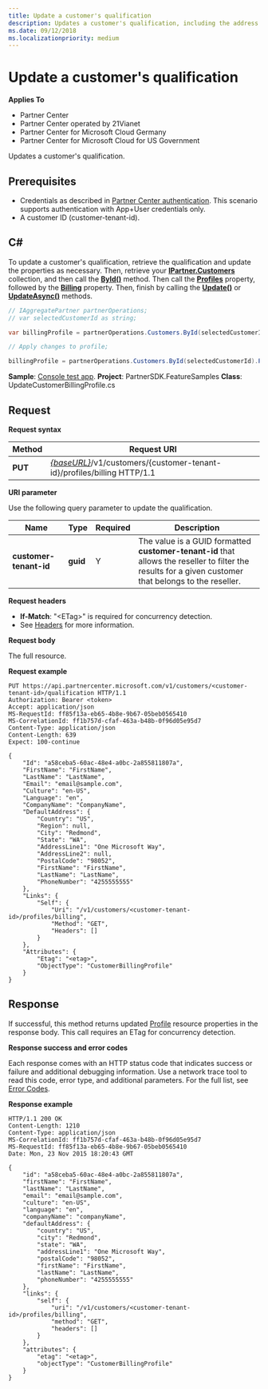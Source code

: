```yaml
---
title: Update a customer's qualification
description: Updates a customer's qualification, including the address associated with the profile.
ms.date: 09/12/2018
ms.localizationpriority: medium
---
```


# Update a customer's qualification


**Applies To**

-   Partner Center
-   Partner Center operated by 21Vianet
-   Partner Center for Microsoft Cloud Germany
-   Partner Center for Microsoft Cloud for US Government

Updates a customer's qualification.


## <span id="Prerequisites"></span><span id="prerequisites"></span><span id="PREREQUISITES"></span>Prerequisites

-   Credentials as described in [Partner Center authentication](partner-center-authentication.md). This scenario supports authentication with App+User credentials only.
-   A customer ID (customer-tenant-id).


## <span id="C_"></span><span id="c_"></span>C#

To update a customer's qualification, retrieve the qualification and update the properties as necessary. Then, retrieve your [**IPartner.Customers**](https://docs.microsoft.com/dotnet/api/microsoft.store.partnercenter.ipartner.customers) collection, and then call the [**ById()**](https://docs.microsoft.com/dotnet/api/microsoft.store.partnercenter.customers.icustomercollection.byid) method. Then call the [**Profiles**](https://docs.microsoft.com/dotnet/api/microsoft.store.partnercenter.customers.icustomer.profiles) property, followed by the [**Billing**](https://docs.microsoft.com/dotnet/api/microsoft.store.partnercenter.customers.profiles.icustomerprofilecollection.billing) property. Then, finish by calling the [**Update()**](https://docs.microsoft.com/dotnet/api/microsoft.store.partnercenter.customers.profiles.icustomerprofile-1.update) or [**UpdateAsync()**](https://docs.microsoft.com/dotnet/api/microsoft.store.partnercenter.customers.profiles.icustomerprofile-1.updateasync) methods.

``` csharp
// IAggregatePartner partnerOperations;
// var selectedCustomerId as string;

var billingProfile = partnerOperations.Customers.ById(selectedCustomerId).Profiles.Billing.Get();

// Apply changes to profile;

billingProfile = partnerOperations.Customers.ById(selectedCustomerId).Profiles.Billing.Update(billingProfile);
```

**Sample**: [Console test app](console-test-app.md). **Project**: PartnerSDK.FeatureSamples **Class**: UpdateCustomerBillingProfile.cs


## <span id="_Request"></span><span id="_request"></span><span id="_REQUEST"></span> Request

**Request syntax**

| Method  | Request URI                                                                                             |
|---------|---------------------------------------------------------------------------------------------------------|
| **PUT** | [*{baseURL}*](partner-center-rest-urls.md)/v1/customers/{customer-tenant-id}/profiles/billing HTTP/1.1 |


**URI parameter**

Use the following query parameter to update the qualification.

| Name                   | Type     | Required | Description                                                                                                                                            |
|------------------------|----------|----------|--------------------------------------------------------------------------------------------------------------------------------------------------------|
| **customer-tenant-id** | **guid** | Y        | The value is a GUID formatted **customer-tenant-id** that allows the reseller to filter the results for a given customer that belongs to the reseller. |

**Request headers**

-   **If-Match**: "&lt;ETag&gt;" is required for concurrency detection.
-   See [Headers](headers.md) for more information.

**Request body**

The full resource.

**Request example**

```http
PUT https://api.partnercenter.microsoft.com/v1/customers/<customer-tenant-id>/qualification HTTP/1.1
Authorization: Bearer <token>
Accept: application/json
MS-RequestId: ff85f13a-eb65-4b8e-9b67-05beb0565410
MS-CorrelationId: ff1b757d-cfaf-463a-b48b-0f96d05e95d7
Content-Type: application/json
Content-Length: 639
Expect: 100-continue

{
    "Id": "a58ceba5-60ac-48e4-a0bc-2a855811807a",
    "FirstName": "FirstName",
    "LastName": "LastName",
    "Email": "email@sample.com",
    "Culture": "en-US",
    "Language": "en",
    "CompanyName": "CompanyName",
    "DefaultAddress": {
        "Country": "US",
        "Region": null,
        "City": "Redmond",
        "State": "WA",
        "AddressLine1": "One Microsoft Way",
        "AddressLine2": null,
        "PostalCode": "98052",
        "FirstName": "FirstName",
        "LastName": "LastName",
        "PhoneNumber": "4255555555"
    },
    "Links": {
        "Self": {
            "Uri": "/v1/customers/<customer-tenant-id>/profiles/billing",
            "Method": "GET",
            "Headers": []
        }
    },
    "Attributes": {
        "Etag": "<etag>",
        "ObjectType": "CustomerBillingProfile"
    }
}
```

## <span id="_Response"></span><span id="_response"></span><span id="_RESPONSE"></span> Response


If successful, this method returns updated [Profile](profiles.md) resource properties in the response body. This call requires an ETag for concurrency detection.

**Response success and error codes**

Each response comes with an HTTP status code that indicates success or failure and additional debugging information. Use a network trace tool to read this code, error type, and additional parameters. For the full list, see [Error Codes](error-codes.md).

**Response example**

```http
HTTP/1.1 200 OK
Content-Length: 1210
Content-Type: application/json
MS-CorrelationId: ff1b757d-cfaf-463a-b48b-0f96d05e95d7
MS-RequestId: ff85f13a-eb65-4b8e-9b67-05beb0565410
Date: Mon, 23 Nov 2015 18:20:43 GMT

{
    "id": "a58ceba5-60ac-48e4-a0bc-2a855811807a",
    "firstName": "FirstName",
    "lastName": "LastName",
    "email": "email@sample.com",
    "culture": "en-US",
    "language": "en",
    "companyName": "companyName",
    "defaultAddress": {
        "country": "US",
        "city": "Redmond",
        "state": "WA",
        "addressLine1": "One Microsoft Way",
        "postalCode": "98052",
        "firstName": "FirstName",
        "lastName": "LastName",
        "phoneNumber": "4255555555"
    },
    "links": {
        "self": {
            "uri": "/v1/customers/<customer-tenant-id>/profiles/billing",
            "method": "GET",
            "headers": []
        }
    },
    "attributes": {
        "etag": "<etag>",
        "objectType": "CustomerBillingProfile"
    }
}
```
